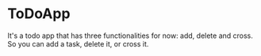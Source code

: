 # ToDoApp
It's a todo app that has three functionalities for now: add, delete and cross. So you can add a task, delete it, or cross it. 
